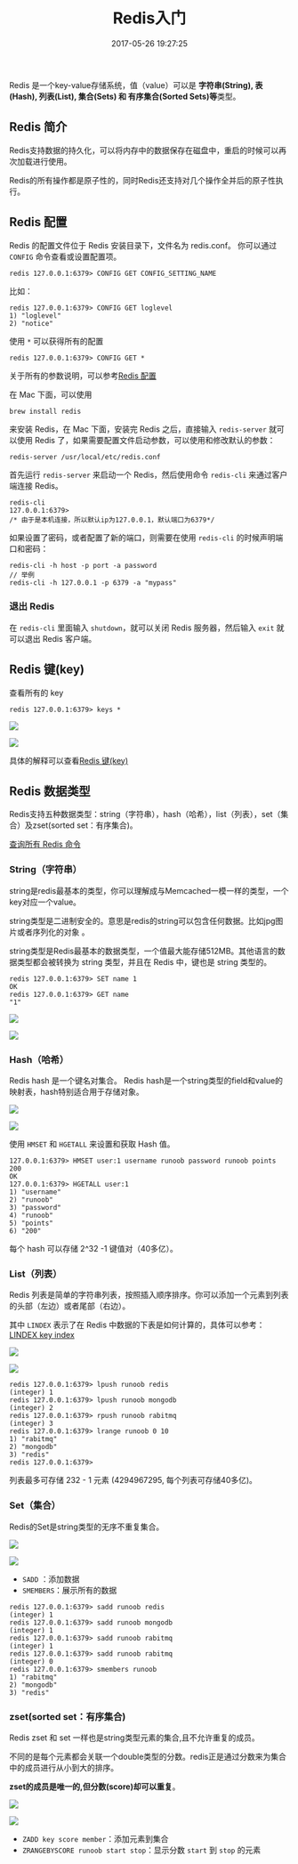 ﻿---
title: Redis入门
date: 2017-05-26 19:27:25
categories: coding
tags:
  - Redis
---

Redis 是一个key-value存储系统，值（value）可以是 **字符串(String), 表(Hash), 列表(List), 集合(Sets) 和 有序集合(Sorted Sets)等**类型。

<!--more-->

## Redis 简介

Redis支持数据的持久化，可以将内存中的数据保存在磁盘中，重启的时候可以再次加载进行使用。

Redis的所有操作都是原子性的，同时Redis还支持对几个操作全并后的原子性执行。
 
## Redis 配置

Redis 的配置文件位于 Redis 安装目录下，文件名为 redis.conf。
你可以通过 `CONFIG` 命令查看或设置配置项。

```
redis 127.0.0.1:6379> CONFIG GET CONFIG_SETTING_NAME
```

比如：

```
redis 127.0.0.1:6379> CONFIG GET loglevel
1) "loglevel"
2) "notice"
```

使用 `*` 可以获得所有的配置

```
redis 127.0.0.1:6379> CONFIG GET *
```

关于所有的参数说明，可以参考[Redis 配置
](http://www.runoob.com/redis/redis-conf.html)

在 Mac 下面，可以使用 

```
brew install redis 
```

来安装 Redis，在 Mac 下面，安装完 Redis 之后，直接输入 `redis-server` 就可以使用 Redis 了，如果需要配置文件启动参数，可以使用和修改默认的参数：

```
redis-server /usr/local/etc/redis.conf
```

首先运行 `redis-server` 来启动一个 Redis，然后使用命令 `redis-cli` 来通过客户端连接 Redis。

```
redis-cli
127.0.0.1:6379> 
/* 由于是本机连接，所以默认ip为127.0.0.1，默认端口为6379*/
```

如果设置了密码，或者配置了新的端口，则需要在使用 `redis-cli` 的时候声明端口和密码：

```
redis-cli -h host -p port -a password
// 举例
redis-cli -h 127.0.0.1 -p 6379 -a "mypass"
```

### 退出 Redis

在 `redis-cli` 里面输入 `shutdown`，就可以关闭 Redis 服务器，然后输入 `exit` 就可以退出 Redis 客户端。

## Redis 键(key)

查看所有的 key

```
redis 127.0.0.1:6379> keys *
```

![](http://ojt6zsxg2.bkt.clouddn.com/f90e341f0fb9cd6270367b41c7a2a36d.png)

![](http://ojt6zsxg2.bkt.clouddn.com/37e366197085ec1aa0fd2aeec10e51db.png)

具体的解释可以查看[Redis 键(key)](http://www.runoob.com/redis/redis-keys.html)


## Redis 数据类型

Redis支持五种数据类型：string（字符串），hash（哈希），list（列表），set（集合）及zset(sorted set：有序集合)。

[查询所有 Redis 命令](https://redis.io/commands)

### String（字符串）

string是redis最基本的类型，你可以理解成与Memcached一模一样的类型，一个key对应一个value。

string类型是二进制安全的。意思是redis的string可以包含任何数据。比如jpg图片或者序列化的对象 。

string类型是Redis最基本的数据类型，一个值最大能存储512MB。其他语言的数据类型都会被转换为 string 类型，并且在 Redis 中，键也是 string 类型的。

```
redis 127.0.0.1:6379> SET name 1
OK
redis 127.0.0.1:6379> GET name
"1"
```

![](http://ojt6zsxg2.bkt.clouddn.com/6c5c0bf36a37ee7f8afb1315e3baf136.png)

![](http://ojt6zsxg2.bkt.clouddn.com/9af6118777adbf5980b235db4788e83e.png)


### Hash（哈希）

Redis hash 是一个键名对集合。
Redis hash是一个string类型的field和value的映射表，hash特别适合用于存储对象。

![](http://ojt6zsxg2.bkt.clouddn.com/ddbb807f152bd4bcce56e24fd92ce845.png)

![](http://ojt6zsxg2.bkt.clouddn.com/fb8e9b067b7b1a8817f96d9920aa6b0b.png)

使用 `HMSET` 和 `HGETALL` 来设置和获取 Hash 值。

```
127.0.0.1:6379> HMSET user:1 username runoob password runoob points 200
OK
127.0.0.1:6379> HGETALL user:1
1) "username"
2) "runoob"
3) "password"
4) "runoob"
5) "points"
6) "200"
```

每个 hash 可以存储 2^32 -1 键值对（40多亿）。

### List（列表）

Redis 列表是简单的字符串列表，按照插入顺序排序。你可以添加一个元素到列表的头部（左边）或者尾部（右边）。

其中 `LINDEX` 表示了在 Redis 中数据的下表是如何计算的，具体可以参考：[LINDEX key index](https://redis.io/commands/lindex)

![](http://ojt6zsxg2.bkt.clouddn.com/00f9abc43b090d868426e089c21b271f.png)

![](http://ojt6zsxg2.bkt.clouddn.com/2f4dcf56f421e2e0e025614fffa09b63.png)

```
redis 127.0.0.1:6379> lpush runoob redis
(integer) 1
redis 127.0.0.1:6379> lpush runoob mongodb
(integer) 2
redis 127.0.0.1:6379> rpush runoob rabitmq
(integer) 3
redis 127.0.0.1:6379> lrange runoob 0 10
1) "rabitmq"
2) "mongodb"
3) "redis"
redis 127.0.0.1:6379>
```

列表最多可存储 232 - 1 元素 (4294967295, 每个列表可存储40多亿)。

### Set（集合）

Redis的Set是string类型的无序不重复集合。

![](http://ojt6zsxg2.bkt.clouddn.com/610cbc7988fc3796d8ef4d23142021e7.png)

![](http://ojt6zsxg2.bkt.clouddn.com/4b277047e08d554cdd7ed654db3067ac.png)

* `SADD` ：添加数据
* `SMEMBERS`：展示所有的数据

```
redis 127.0.0.1:6379> sadd runoob redis
(integer) 1
redis 127.0.0.1:6379> sadd runoob mongodb
(integer) 1
redis 127.0.0.1:6379> sadd runoob rabitmq
(integer) 1
redis 127.0.0.1:6379> sadd runoob rabitmq
(integer) 0
redis 127.0.0.1:6379> smembers runoob
1) "rabitmq"
2) "mongodb"
3) "redis"
```


### zset(sorted set：有序集合)

Redis zset 和 set 一样也是string类型元素的集合,且不允许重复的成员。

不同的是每个元素都会关联一个double类型的分数。redis正是通过分数来为集合中的成员进行从小到大的排序。

**zset的成员是唯一的,但分数(score)却可以重复**。

![](http://ojt6zsxg2.bkt.clouddn.com/54c2df197aa058fcfb9dc2bde5337151.png)

![](http://ojt6zsxg2.bkt.clouddn.com/d8b5a73e9d54075b7afa5142c6064356.png)


* `ZADD key score member`：添加元素到集合
* `ZRANGEBYSCORE runoob start stop`：显示分数 `start` 到 `stop` 的元素







